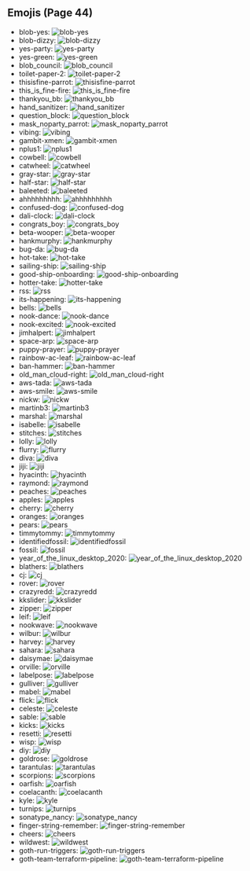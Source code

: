
## Emojis (Page 44)

* blob-yes: ![blob-yes](/output/blob-yes.png)
* blob-dizzy: ![blob-dizzy](/output/blob-dizzy.png)
* yes-party: ![yes-party](/output/yes-party.gif)
* yes-green: ![yes-green](/output/yes-green.png)
* blob_council: ![blob_council](/output/blob_council.png)
* toilet-paper-2: ![toilet-paper-2](/output/toilet-paper-2.png)
* thisisfine-parrot: ![thisisfine-parrot](/output/thisisfine-parrot.gif)
* this_is_fine-fire: ![this_is_fine-fire](/output/this_is_fine-fire.gif)
* thankyou_bb: ![thankyou_bb](/output/thankyou_bb.gif)
* hand_sanitizer: ![hand_sanitizer](/output/hand_sanitizer.png)
* question_block: ![question_block](/output/question_block.gif)
* mask_noparty_parrot: ![mask_noparty_parrot](/output/mask_noparty_parrot.png)
* vibing: ![vibing](/output/vibing.gif)
* gambit-xmen: ![gambit-xmen](/output/gambit-xmen.gif)
* nplus1: ![nplus1](/output/nplus1.png)
* cowbell: ![cowbell](/output/cowbell.png)
* catwheel: ![catwheel](/output/catwheel.png)
* gray-star: ![gray-star](/output/gray-star.png)
* half-star: ![half-star](/output/half-star.png)
* baleeted: ![baleeted](/output/baleeted.png)
* ahhhhhhhhh: ![ahhhhhhhhh](/output/ahhhhhhhhh.gif)
* confused-dog: ![confused-dog](/output/confused-dog.gif)
* dali-clock: ![dali-clock](/output/dali-clock.png)
* congrats_boy: ![congrats_boy](/output/congrats_boy.jpg)
* beta-wooper: ![beta-wooper](/output/beta-wooper.png)
* hankmurphy: ![hankmurphy](/output/hankmurphy.jpg)
* bug-da: ![bug-da](/output/bug-da)
* hot-take: ![hot-take](/output/hot-take.png)
* sailing-ship: ![sailing-ship](/output/sailing-ship.png)
* good-ship-onboarding: ![good-ship-onboarding](/output/good-ship-onboarding)
* hotter-take: ![hotter-take](/output/hotter-take.png)
* rss: ![rss](/output/rss.png)
* its-happening: ![its-happening](/output/its-happening.gif)
* bells: ![bells](/output/bells.png)
* nook-dance: ![nook-dance](/output/nook-dance.gif)
* nook-excited: ![nook-excited](/output/nook-excited.gif)
* jimhalpert: ![jimhalpert](/output/jimhalpert.png)
* space-arp: ![space-arp](/output/space-arp.jpg)
* puppy-prayer: ![puppy-prayer](/output/puppy-prayer.png)
* rainbow-ac-leaf: ![rainbow-ac-leaf](/output/rainbow-ac-leaf.png)
* ban-hammer: ![ban-hammer](/output/ban-hammer.png)
* old_man_cloud-right: ![old_man_cloud-right](/output/old_man_cloud-right.jpg)
* aws-tada: ![aws-tada](/output/aws-tada.png)
* aws-smile: ![aws-smile](/output/aws-smile.png)
* nickw: ![nickw](/output/nickw.png)
* martinb3: ![martinb3](/output/martinb3.png)
* marshal: ![marshal](/output/marshal.png)
* isabelle: ![isabelle](/output/isabelle.png)
* stitches: ![stitches](/output/stitches.png)
* lolly: ![lolly](/output/lolly.png)
* flurry: ![flurry](/output/flurry.png)
* diva: ![diva](/output/diva.png)
* jiji: ![jiji](/output/jiji.png)
* hyacinth: ![hyacinth](/output/hyacinth.png)
* raymond: ![raymond](/output/raymond.png)
* peaches: ![peaches](/output/peaches.png)
* apples: ![apples](/output/apples.png)
* cherry: ![cherry](/output/cherry.png)
* oranges: ![oranges](/output/oranges.png)
* pears: ![pears](/output/pears.png)
* timmytommy: ![timmytommy](/output/timmytommy.png)
* identifiedfossil: ![identifiedfossil](/output/identifiedfossil.png)
* fossil: ![fossil](/output/fossil.png)
* year_of_the_linux_desktop_2020: ![year_of_the_linux_desktop_2020](/output/year_of_the_linux_desktop_2020.png)
* blathers: ![blathers](/output/blathers.png)
* cj: ![cj](/output/cj.png)
* rover: ![rover](/output/rover.png)
* crazyredd: ![crazyredd](/output/crazyredd.png)
* kkslider: ![kkslider](/output/kkslider.png)
* zipper: ![zipper](/output/zipper.png)
* leif: ![leif](/output/leif.png)
* nookwave: ![nookwave](/output/nookwave.png)
* wilbur: ![wilbur](/output/wilbur.png)
* harvey: ![harvey](/output/harvey.png)
* sahara: ![sahara](/output/sahara.png)
* daisymae: ![daisymae](/output/daisymae.png)
* orville: ![orville](/output/orville.png)
* labelpose: ![labelpose](/output/labelpose.png)
* gulliver: ![gulliver](/output/gulliver.png)
* mabel: ![mabel](/output/mabel.png)
* flick: ![flick](/output/flick.png)
* celeste: ![celeste](/output/celeste.png)
* sable: ![sable](/output/sable.png)
* kicks: ![kicks](/output/kicks.png)
* resetti: ![resetti](/output/resetti.png)
* wisp: ![wisp](/output/wisp.png)
* diy: ![diy](/output/diy.png)
* goldrose: ![goldrose](/output/goldrose.png)
* tarantulas: ![tarantulas](/output/tarantulas.png)
* scorpions: ![scorpions](/output/scorpions.png)
* oarfish: ![oarfish](/output/oarfish.png)
* coelacanth: ![coelacanth](/output/coelacanth.png)
* kyle: ![kyle](/output/kyle.png)
* turnips: ![turnips](/output/turnips.png)
* sonatype_nancy: ![sonatype_nancy](/output/sonatype_nancy.png)
* finger-string-remember: ![finger-string-remember](/output/finger-string-remember.png)
* cheers: ![cheers](/output/cheers.png)
* wildwest: ![wildwest](/output/wildwest.jpg)
* goth-run-triggers: ![goth-run-triggers](/output/goth-run-triggers.png)
* goth-team-terraform-pipeline: ![goth-team-terraform-pipeline](/output/goth-team-terraform-pipeline.png)
